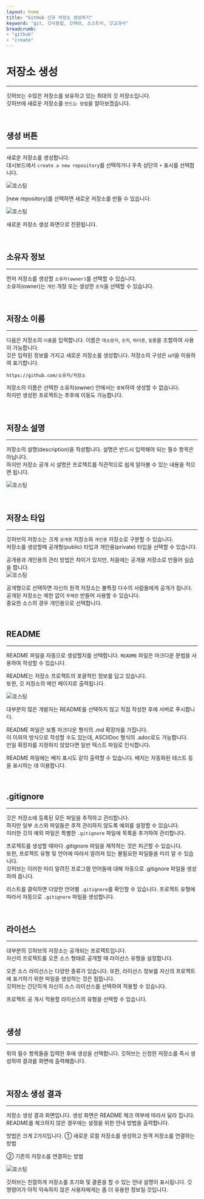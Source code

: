 ```yaml
---
layout: home
title: "GitHub 신규 저장소 생성하기"
keyword: "git, 깃사용법, 깃허브, 소스트리, 깃교과서"
breadcrumb:
- "github"
- "create"
---
```


# 저장소 생성
---
깃허브는 수많은 저장소를 보유하고 있는 최대의 깃 저장소입니다.  
깃허브에 새로운 저장소를 `만드는 방법`을 알아보겠습니다.  

<br>

## 생성 버튼
---
새로운 저장소를 생성합니다.  
대시보드에서 `create a new repository`를 선택하거나 우측 상단의 `+` 표시를 선택합니다.

![호스팅](./img/create_01.png) 

[new repository]를 선택하면 새로운 저장소를 만들 수 있습니다.

![호스팅](./img/create_02.png) 

새로운 저장소 생성 화면으로 전환됩니다.  

<br>

## 소유자 정보
---
먼저 저장소를 생성할 `소유자(owner)`를 선택할 수 있습니다.  
소유자(owner)는 `개인` 개정 또는 생성한 `조직`을 선택할 수 있습니다.  

<br>

## 저장소 이름
---
다음은 저장소의 `이름`을 입력합니다. 이름은 `대소문자`, `숫자`, `하이픈`, `밑줄`을 조합하여 사용이 가능합니다.  
깃은 입력된 정보를 가지고 새로운 저장소를 생성합니다. 저장소의 구성은 url을 이용하여 표기합니다.

```
https://github.com/소유자/저장소
```

저장소의 이름은 선택한 소유자(owner) 안에서는 `중복`하여 생성할 수 없습니다.  
하지만 생성한 프로젝트는 추후에 이동도 가능합니다.  

<br>

## 저장소 설명
---
저장소의 설명(description)을 작성합니다. 설명은 반드시 입력해야 되는 필수 항목은 아닙니다.  
하지만 저장소 공개 시 설명은 프로젝트를 직관적으로 쉽게 알아볼 수 있는 내용을 적으면 됩니다.

![호스팅](./img/create_03.png) 

<br> 

## 저장소 타입
---
깃허브의 저장소는 크게 `공개용` 저장소와 `개인용` 저장소로 구분할 수 있습니다.  
저장소를 생성할때 공개형(public) 타입과 개인용(private) 타입을  선택할 수 있습니다.  

공개용과 개인용의 관리 방법은 차이가 있지만, 처음에는 공개용 저장소로 만들어 실습을 합니다.  
![호스팅](./img/create_04.png) 

공개형으로 선택하면 자신의 원격 저장소는 불특정 다수의 사람들에게 공개가 됩니다.  
공개된 저장소는 제한 없이 `무제한` 만들어 사용할 수 있습니다.  
중요한 소스의 경우 개인용으로 선택합니다. 

<br>

## README
---
README 파일을 자동으로 생성할지를 선택합니다. `README` 파일은 마크다운 문법을 사용하여 작성할 수 있습니다.

README는 저장소 프로젝트의 포괄적인 정보를 담고 있습니다.  
또한, 깃 저장소의 메인 페이지로 출력됩니다.

![호스팅](./img/create_05.png) 

대부분의 많은 개발자는 README를 선택하지 않고 직접 작성한 후에 서버로 푸시합니다.

README 파일은 보통 마크다운 형식의 .md 확장자를 가집니다.  
이 이외의 방식으로 작성할 수도 있는데, ASCIIDoc 형식의 .adoc로도 가능합니다.  
만일 확장자를 지정하지 않았다면 일반 텍스트 파일로 인식합니다.

README 파일에는 배지 표시도 같이 출력할 수 있습니다. 배지는 자동화된 테스트 등을 표시하는 데 이용합니다.

<br>

## .gitignore
---
깃은 저장소에 등록된 모든 파일을 추적하고 관리합니다.  
하지만 일부 소스와 파일들은 추적 관리하지 않도록 예외를 설정할 수 있습니다.  
이러한 깃의 예외 파일은 특별한 `.gitignore` 파일에 목록을 추가하여 관리합니다.

프로젝트를 생성할 때마다 .gitignore 파일을 제작하는 것은 피곤할 수 있습니다.  
또한, 프로젝트 유형 및 언어에 따라서 알려져 있는 불필요한 파일들을 미리 알 수 있습니다.  
깃허브는 이러한 미리 알려진 프로그램 언어들에 대해 자동으로 .gitignore 파일을 생성하여 줍니다.

리스트를 클릭하면 다양한 언어별 `.gitignore`를 확인할 수 있습니다. 프로젝트 유형에 따라서 자동으로 `.gitignore` 파일을 생성합니다.

<br>

## 라이선스
---
대부분의 깃허브의 저장소는 공개되는 프로젝트입니다.  
자신의 프로젝트를 오픈 소스 형태로 공개할 때 라이선스 유형을 설정합니다.  

오픈 소스 라이선스는 다양한 종류가 있습니다. 또한, 라이선스 정보를 자신의 프로젝트에 표기하기 위한 파일을 생성하는 것은 힘듭니다.  
깃허브는 간단하게 자신의 소스 라이선스를 선택하여 적용할 수 있습니다.  

프로젝트 공 개시 적용할 라이선스의 유형을 선택할 수 있습니다.  

<br>

## 생성
---
위의 필수 항목들을 입력한 후에 생성을 선택합니다. 
깃허브는 신청한 저장소를 즉시 생성하여 결과를 화면에 출력해줍니다.

<br>

## 저장소 생성 결과
---
저장소 생성 결과 화면입니다. 생성 화면은 README 체크 여부에 따라서 달라 집니다. 
README를 체크하지 않은 경우에는 설정을 위한 안내 방법을 출력합니다.

방법은 크게 2가지입니다.
① 새로운 로컬 저장소를 생성하고 원격 저장소를 연결하는 방법

② 기존의 저장소를 연결하는 방법

![호스팅](./img/create_06.png) 

깃허브는 친절하게 저장소를 초기화 및 클론을 할 수 있는 안내 설명이 표시됩니다. 
깃 명령어가 아직 익숙하지 않은 사용자에게는 좀 더 유용한 정보일 것입니다.
